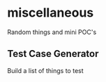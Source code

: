 # miscellaneous

Random things and mini POC's

## Test Case Generator

Build a list of things to test
